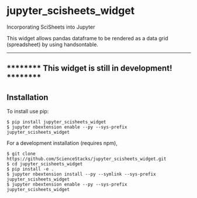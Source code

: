 jupyter_scisheets_widget
===============================

Incorporating SciSheets into Jupyter

This widget allows pandas dataframe to be rendered as a data grid (spreadsheet)
by using handsontable.

______________________________________________________
******** This widget is still in development! ********
------------------------------------------------------

Installation
------------

To install use pip:

    $ pip install jupyter_scisheets_widget
    $ jupyter nbextension enable --py --sys-prefix jupyter_scisheets_widget


For a development installation (requires npm),

    $ git clone https://github.com/ScienceStacks/jupyter_scisheets_widget.git
    $ cd jupyter_scisheets_widget
    $ pip install -e .
    $ jupyter nbextension install --py --symlink --sys-prefix jupyter_scisheets_widget
    $ jupyter nbextension enable --py --sys-prefix jupyter_scisheets_widget
